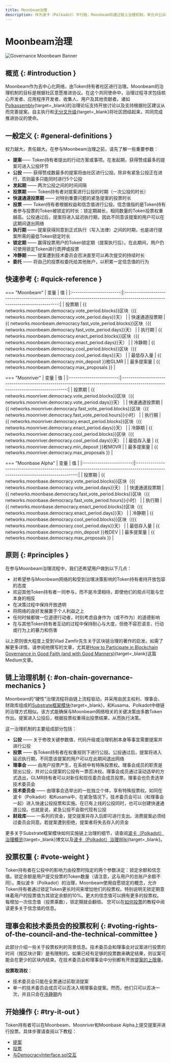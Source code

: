 ```yaml
---
title: Moonbeam治理
description: 作为波卡（Polkadot）平行链，Moonbeam将通过链上治理机制，来允许公众进行质押权重投票
---
```


# Moonbeam治理

![Governance Moonbeam Banner](/images/learn/features/governance/governance-overview-banner.png)

## 概览 {: #introduction }

Moonbeam作为去中心化网络，由Token持有者社区进行治理。Moonbeam的治理机制的目标是根据社区意愿推进协议。在这个共同使命中，治理过程寻求包括核心开发者、应用程序开发者、收集人、用户及其他贡献者。诸如[Polkassembly](https://moonbeam.polkassembly.network/){target=_blank}的治理论坛支持开放讨论以及支持根据社区建议从而完善提案。自主执行和[无分叉升级](https://wiki.polkadot.network/docs/learn-runtime-upgrades#forkless-upgrades/){target=_blank}将社区团结起来，共同完成推进协议的使命。

## 一般定义 {: #general-definitions }

权力越大，责任越大。在参与Moonbeam治理之前，请先了解一些重要参数：

 - **提案**—— Token持有者提出的行动方案或事项。在发起期，获得赞成最多的提案可进入公投环节
 - **公投** —— 获得赞成数最多的提案将由社区进行公投。除非有紧急公投正在进行，否则最多只能同时进行5个公投
 - **发起期** —— 两次公投之间的时间间隔
 - **投票期** —— Token持有者对提案进行公投的时期（一次公投的时长）
 - **快速通道投票期** —— 对特别重要问题的紧急提案的投票时长
- **投票** —— Token持有者根据权益和信念值进行公投。信念值指的是Token持有者参与投票的Token被锁定的时长：锁定期越长，相同数量的Token投票权重越高。公投通过后，提案将进入延迟执行期，因此不同意该提案的用户可以在这期间退出网络
 - **执行期** —— 提案获得同意到正式执行（写入法律）之间的时期，也是进行提案所需的最低Token锁定时长
 - **锁定期** —— 赢得投票用户的Token锁定期（提案执行后）。在此期间，用户仍可使用锁定Token进行质押或投票
 - **冷静期** —— 提案遭到技术委员会否决直至可以再次提交的持续时长
 - **委托** —— 将自己的投票权委托给其他账户，以积累一定信念值的行为

## 快速参考 {: #quick-reference }

=== "Moonbeam"
    |         变量         |                                                            值                                                             |
    |:------------------------:|:----------------------------------------------------------------------------------------------------------------------------:|
    |      投票期       |     {{ networks.moonbeam.democracy.vote_period.blocks}}区块（{{ networks.moonbeam.democracy.vote_period.days}}天）      |
    | 快速通道投票期 | {{ networks.moonbeam.democracy.fast_vote_period.blocks}}区块（{{ networks.moonbeam.democracy.fast_vote_period.days}}天） |
    |     执行期     |    {{ networks.moonbeam.democracy.enact_period.blocks}}区块（{{ networks.moonbeam.democracy.enact_period.days}}天）     |
    |     冷静期      |     {{ networks.moonbeam.democracy.cool_period.blocks}}区块（{{ networks.moonbeam.democracy.cool_period.days}}天）      |
    |     最低存入量      |                                      {{ networks.moonbeam.democracy.min_deposit }}枚GLMR                                      |
    |    最多提案量     |                                       {{ networks.moonbeam.democracy.max_proposals }}                                        |

=== "Moonriver"
    |         变量         |                                                               值                                                               |
    |:------------------------:|:---------------------------------------------------------------------------------------------------------------------------------:|
    |      投票期       |       {{ networks.moonriver.democracy.vote_period.blocks}}区块（{{ networks.moonriver.democracy.vote_period.days}}天）       |
    | 快速通道投票期 | {{ networks.moonriver.democracy.fast_vote_period.blocks}}区块（{{ networks.moonriver.democracy.fast_vote_period.hours}}小时） |
    |     执行期     |      {{ networks.moonriver.democracy.enact_period.blocks}}区块（{{ networks.moonriver.democracy.enact_period.days}}天）       |
    |     冷静期      |       {{ networks.moonriver.democracy.cool_period.blocks}}区块（{{ networks.moonriver.democracy.cool_period.days}}天）       |
    |     最低存入量      |                                        {{ networks.moonriver.democracy.min_deposit }}枚MOVR                                        |
    |    最多提案量     |                                         {{ networks.moonriver.democracy.max_proposals }}                                          |

=== "Moonbase Alpha"
    |         变量         |                                                              值                                                              |
    |:------------------------:|:-------------------------------------------------------------------------------------------------------------------------------:|
    |      投票期       |       {{ networks.moonbase.democracy.vote_period.blocks}}区块（{{ networks.moonbase.democracy.vote_period.days}}天）       |
    | 快速通道投票期 | {{ networks.moonbase.democracy.fast_vote_period.blocks}}区块（{{ networks.moonbase.democracy.fast_vote_period.hours}}小时） |
    |     执行期     |      {{ networks.moonbase.democracy.enact_period.blocks}}区块（{{ networks.moonbase.democracy.enact_period.days}}天）       |
    |     冷静期      |       {{ networks.moonbase.democracy.cool_period.blocks}}区块（({{ networks.moonbase.democracy.cool_period.days}}天）       |
    |     最低存入量      |                                        {{ networks.moonbase.democracy.min_deposit }}枚DEV                                        |
    |    最多提案量     |                                         {{ networks.moonbase.democracy.max_proposals }}                                         |

## 原则 {: #principles }

在参与Moonbeam治理流程中，我们还希望用户做到以下几点：

 - 对希望参与Moonbeam网络的和受到治理决策影响的Token持有者持开放包容的态度
 - 欢迎其他Token持有者一同参与，而不是冷漠相待，即使他们的观点可能与您本身的相反
 - 在决策过程中保持开放透明
 - 将网络的良好发展置于个人利益之上
 - 任何时候都做一位道德行动者，时刻考虑自身作为（或不作为）的道德影响
 - 在与其他Token持有者互动的过程中保持耐心与大度，但绝不容忍语言、行动或行为上的暴力和伤害

以上原则很大程度上受到Vlad Zamfir先生关于区块链治理的著作的启发。如需了解更多详情，请参阅他撰写的文章，尤其是[How to Participate in Blockchain Governance in Good Faith (and with Good Manners)](https://medium.com/@Vlad_Zamfir/how-to-participate-in-blockchain-governance-in-good-faith-and-with-good-manners-bd4e16846434){target=_blank}这篇Medium文章。

## 链上治理机制 {: #on-chain-governance-mechanics }

Moonbeam的“硬性”治理流程将由链上流程驱动，并采用由民主权利、理事会、财政库组成的[Substrate框架模块](/learn/platform/glossary/#substrate-frame-pallets){target=_blank}，和Kusama、Polkadot中继链的治理方式相似。该方式能确保与Moonbeam网络相关的关键决策由多数Token作出。提案进入公投后，根据投票权重得出投票结果，从而执行决策。

这一治理机制的主要组成部分包括：

 - **公投** —— 关于修改关键参数值、代码升级或治理机制本身等事宜需要提案并进行公投
 - **投票** —— 各Token持有者在权重规则下进行公投。公投通过后，提案将进入延迟执行期，不同意该提案的用户可以在此期间退出网络
 - **理事会** —— 由用户投票产生，在系统中有特殊投票权。理事会成员的职责是提出公投，并对公众提案的公投有一票否决权。理事会成员通过滚动选举的方式选出，GLMR持有者可以对新任和现任委员会成员投票。理事会也负责选举技术委员会
 - **技术委员会** —— 由理事会选举出的一批独立个体，享有特殊投票权。如同在波卡（Polkadot）和Kusama中，在紧急情况下，技术委员会可以（和理事会一起）进入快速公投投票和实施。在已有上线的公投同时，也可以创建快速通道公投。也就是说，紧急公投不会取代现有公投
 - **财政库**—— 一系列的资金，提交提案并存入后即可进行支出。消费提案必须经过委员会同意。若提案遭到拒绝，提案者将失去存入的资金

更多关于Substrate框架模块如何实施链上治理的细节，请查阅[波卡（Polkadot）治理概览](https://polkadot.network/a-walkthrough-of-polkadots-governance/){target=_blank}博文以及[波卡（Polkadot）治理Wiki](https://wiki.polkadot.network/docs/learn-governance){target=_blank}。

## 投票权重 {: #vote-weight }

Token持有者在公投中的影响力由投票时指定的两个参数决定：锁定余额和信念值。锁定余额是用户提交投票的Token数量（请注意，这与用户的总账户余额不同）。类似波卡（Polkadot）的治理，Moonbeam使用自愿锁定的概念，允许Token持有者通过锁定Token更长时间来增加他们的投票权。特别说明无锁定期意味着用户的投票值为其锁定余额的10%。更大的信念值可以拥有更多的投票权。每增加一次信念值（投票乘数），锁定期就会翻倍。 您可以在[如何投票](/tokens/governance/voting/#how-to-vote)的教程中阅读更多关于信念值的信息。

## 理事会和技术委员会的投票权利 {: #voting-rights-of-the-council-and-the-technical-committee }

此部分介绍一些关于投票权利的背景信息。技术委员会和理事会对议案进行投票的时间（按区块计算）是有限制的。如果已经有足够的投票数来确定结果，则议案可能会在更少的区块内结束。在技术委员会和理事会中分别都有开放[提案的上限量](#quick-reference)。

**投票取消权**：

 - 技术委员会只能在全票通过前取消提案
 - 单一的技术委员会成员可以否决入境理事会提案。然而，他们只可以否决一次，并且只会在[冷静期](#quick-reference)内

## 开始操作 {: #try-it-out }

Token持有者可以在Moonbeam、Moonriver和Moonbase Alpha上提交提案并进行投票。具体步骤请查阅以下教程：

 - [提案](/tokens/governance/proposals/)
 - [投票](/tokens/governance/voting/)
 - [与DemocracyInterface.sol交互](/builders/tools/precompiles/democracy/)
